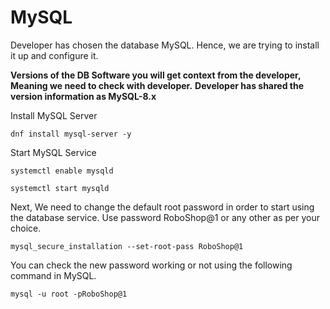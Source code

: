 # MySQL 

Developer has chosen the database MySQL. Hence, we are trying to install it up and configure it.

**Versions of the DB Software you will get context from the developer, Meaning we need to check with developer.**
**Developer has shared the version information as MySQL-8.x**

Install MySQL Server 

```
dnf install mysql-server -y
```

Start MySQL Service

```
systemctl enable mysqld
```
```
systemctl start mysqld
```

Next, We need to change the default root password in order to start using the database service. Use password RoboShop@1 or any other as per your choice.

```
mysql_secure_installation --set-root-pass RoboShop@1
```

You can check the new password working or not using the following command in MySQL.

```
mysql -u root -pRoboShop@1
```